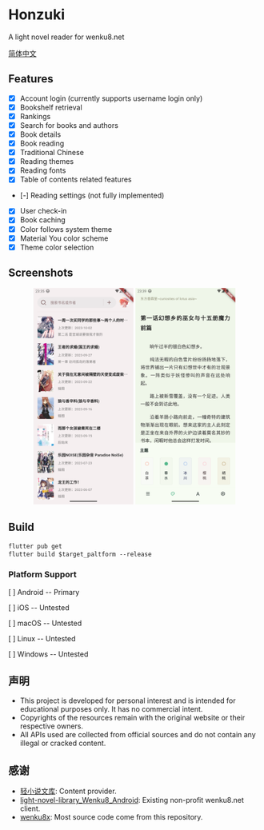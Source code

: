 # Honzuki

A light novel reader for wenku8.net

[简体中文](README_CN.md)

## Features

- [x] Account login (currently supports username login only)
- [x] Bookshelf retrieval
- [x] Rankings
- [x] Search for books and authors
- [x] Book details
- [x] Book reading
- [x] Traditional Chinese
- [x] Reading themes
- [x] Reading fonts
- [x] Table of contents related features
- [-] Reading settings (not fully implemented)
- [x] User check-in
- [x] Book caching
- [x] Color follows system theme
- [x] Material You color scheme
- [x] Theme color selection

## Screenshots

<div style="text-align: center;">
<img alt="Main" src="assets/doc/main.png" width = "200" />
<img alt="Reader" src="assets/doc/reader.png" width = "200"  />
</div>

## Build

```shell
flutter pub get
flutter build $target_paltform --release
```

### Platform Support

[ ] Android -- Primary

[ ] iOS -- Untested

[ ] macOS -- Untested

[ ] Linux -- Untested

[ ] Windows -- Untested

## 声明

- This project is developed for personal interest and is intended for educational purposes only. It has no commercial intent.
- Copyrights of the resources remain with the original website or their respective owners.
- All APIs used are collected from official sources and do not contain any illegal or cracked content.

## 感谢

- [轻小说文库](https://www.wenku8.net/): Content provider.
- [light-novel-library_Wenku8_Android](https://github.com/MewX/light-novel-library_Wenku8_Android): Existing non-profit wenku8.net client.
- [wenku8x](https://github.com/zsakvo/wenku8x): Most source code come from this repository.
